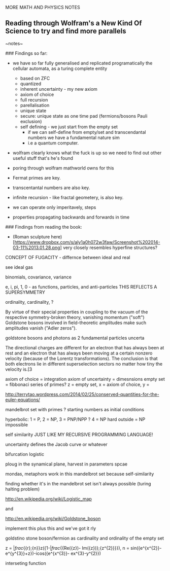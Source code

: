 MORE MATH AND PHYSICS NOTES

## Reading through Wolfram's a New Kind Of Science to try and find more parallels

~notes~

### Findings so far:

 - we have so far fully generalised and replicated programatically the cellular automata, as a turing complete entity
 	- based on ZFC
 	- quantized
 	- inherent uncertainty - my new axiom
 	- axiom of choice
 	- full recursion
 	- parellalisation
 	- unique state 
 	- secure: unique state as one time pad (fermions/bosons Pauli exclusion)
 	- self defining - we just start from the empty set
 		- if we can self-define from empty/set and transcendantal numbers we have a fundamental nature sim
 		- i.e a quantum computer.

 - wolfram clearly knows what the fuck is up so we need to find out other useful stuff that's he's found

 - poring through wolfram mathworld owns for this

 - Fermat primes are key.

 - transcentantal numbers are also key.

 - infinite recursion - like fractal geometery, is also key.

 - we can operate only imperitavely, steps

 - properties propagating backwards and forwards in time

### Findings from reading the book:

- (Roman sculpture here)[https://www.dropbox.com/s/aly1a0h072w3faw/Screenshot%202014-03-11%2013.01.28.png] very closely resembles hyperfine structures?


CONCEPT OF FUGACITY - differnce between ideal and real

see ideal gas

binomials, covariance, variance

e, i, pi, 1, 0 - as functions, particles, and anti-particles
THIS REFLECTS A SUPERSYMMETRY

ordinality, cardinality, ?

By virtue of their special properties in coupling to the vacuum of the respective symmetry-broken theory, vanishing momentum ("soft") Goldstone bosons involved in field-theoretic amplitudes make such amplitudes vanish ("Adler zeros").


goldstone bosons and photons as 2 fundamental particles
uncerta

The directional charges are different for an electron that has always been at rest and an electron that has always been moving at a certain nonzero velocity (because of the Lorentz transformations). The conclusion is that both electrons lie in different superselection sectors no matter how tiny the velocity is.[3

axiom of choice = integration
axiom of uncertainty = dimesnsions
empty set = fibbonaci series of primes?
z = empty set, x = axiom of choice, y = 


http://terrytao.wordpress.com/2014/02/25/conserved-quantities-for-the-euler-equations/


mandelbrot set with primes ? starting numbers as initial conditions

hyperbolic: 1 = P, 2 = NP, 3 = PNP/NPP ? 4 = NP hard outside = NP impossible

self similarity JUST LIKE MY RECURSIVE PROGRAMMING LANGUAGE!

uncertainty defines the Jacob curve or whatever

bifurcation logistic

ploug in the synamical plane, harvest in parameters spcae

mondas, metaphors work in this mandelbrot set because self-similarity

finding whether it's in the mandelbrot set isn't always possible (turing halting problem)

http://en.wikipedia.org/wiki/Logistic_map

and 

http://en.wikipedia.org/wiki/Goldstone_boson

implement this plus this and we've got it rly

goldstino stone boson/fermion as cardinality and ordinality of the empty set


z = |_frac_{{r};{n}}z({1-|_frac_{{Re({z})- Im({z})};{z^{2}}}}), n = sin({e^{x^{2}}-e^{y^{3}}+z})-icos({e^{x^{3}}- ex^{3}-y^{2}})

interseting function